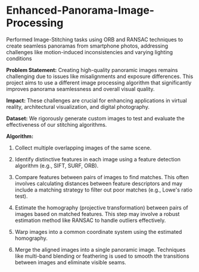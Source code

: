 # Enhanced-Panorama-Image-Processing
Performed Image-Stitching tasks using ORB and RANSAC techniques to create seamless panoramas from smartphone photos, addressing challenges like motion-induced inconsistencies and varying lighting conditions

**Problem Statement:**
Creating high-quality panoramic images remains challenging due to issues like misalignments and exposure differences. This project aims to use a different image processing algorithm that significantly improves panorama seamlessness and overall visual quality.

**Impact:**
These challenges are crucial for enhancing applications in virtual reality, architectural visualization, and digital photography.

**Dataset:**
We rigorously generate custom images to test and evaluate the effectiveness of our stitching algorithms.

**Algorithm:**

1. Collect multiple overlapping images of the same scene.

2. Identify distinctive features in each image using a feature detection algorithm
(e.g., SIFT, SURF, ORB).

3. Compare features between pairs of images to find matches. This often involves
calculating distances between feature descriptors and may include a matching
strategy to filter out poor matches (e.g., Lowe's ratio test).

4. Estimate the homography (projective transformation) between pairs of images
based on matched features. This step may involve a robust estimation method like
RANSAC to handle outliers effectively.

5. Warp images into a common coordinate system using the estimated homography.

6. Merge the aligned images into a single panoramic image. Techniques like
multi-band blending or feathering is used to smooth the transitions between images and eliminate visible seams.
